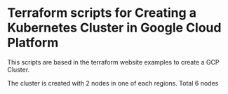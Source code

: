 # Terraform scripts for Creating a Kubernetes Cluster in Google Cloud Platform

This scripts are based in the terraform website examples to create a GCP Cluster.

The cluster is created with 2 nodes in one of each regions. Total 6 nodes
